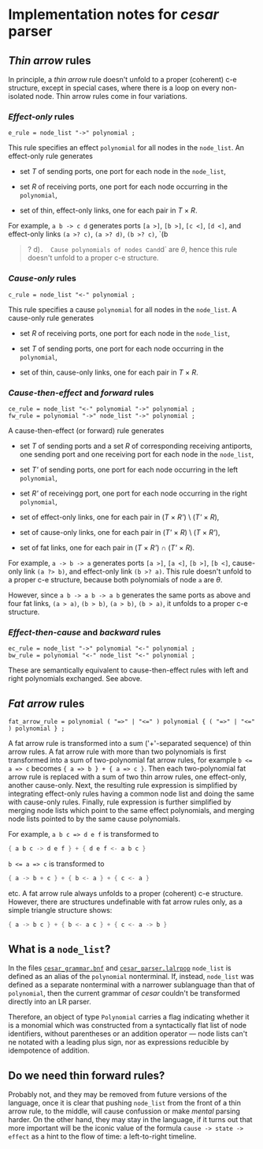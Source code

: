 Implementation notes for _cesar_ parser
=======================================

## _Thin arrow_ rules

In principle, a _thin arrow_ rule doesn't unfold to a proper
(coherent) c-e structure, except in special cases, where there is a
loop on every non-isolated node.  Thin arrow rules come in four
variations.

### _Effect-only_ rules

```ebnf
e_rule = node_list "->" polynomial ;
```

This rule specifies an effect `polynomial` for all nodes in the
`node_list`.  An effect-only rule generates

  - set _T_ of sending ports, one port for each node in the
    `node_list`,

  - set _R_ of receiving ports, one port for each node occurring in
    the `polynomial`,

  - set of thin, effect-only links, one for each pair in _T_ &times;
    _R_.

For example, `a b -> c d` generates ports `[a >]`, `[b >]`, `[c <]`,
`[d <]`, and effect-only links `(a >? c)`, `(a >? d)`, `(b >? c)`, `(b
>? d)`.  Cause polynomials of nodes `c` and `d` are _&theta;_, hence
this rule doesn't unfold to a proper c-e structure.

### _Cause-only_ rules

```ebnf
c_rule = node_list "<-" polynomial ;
```

This rule specifies a cause `polynomial` for all nodes in the
`node_list`.  A cause-only rule generates

  - set _R_ of receiving ports, one port for each node in the
    `node_list`,

  - set _T_ of sending ports, one port for each node occurring in the
    `polynomial`,

  - set of thin, cause-only links, one for each pair in _T_ &times;
    _R_.

### _Cause-then-effect_ and _forward_ rules

```ebnf
ce_rule = node_list "<-" polynomial "->" polynomial ;
fw_rule = polynomial "->" node_list "->" polynomial ;
```

A cause-then-effect (or forward) rule generates

  - set _T_ of sending ports and a set _R_ of corresponding receiving
    antiports, one sending port and one receiving port for each node
    in the `node_list`,

  - set _T'_ of sending ports, one port for each node occurring in the
    left `polynomial`,

  - set _R'_ of receivingg port, one port for each node occurring in
    the right `polynomial`,

  - set of effect-only links, one for each pair in (_T_ &times; _R'_) \\
    (_T'_ &times; _R_),

  - set of cause-only links, one for each pair in (_T'_ &times; _R_)
    \\ (_T_ &times; _R'_),

  - set of fat links, one for each pair in (_T_ &times; _R'_) &cap;
    (_T'_ &times; _R_).

For example, `a -> b -> a` generates ports `[a >]`, `[a <]`, `[b >]`,
`[b <]`, cause-only link `(a ?> b)`, and effect-only link `(b >? a)`.
This rule doesn't unfold to a proper c-e structure, because both
polynomials of node `a` are _&theta;_.

However, since `a b -> a b -> a b` generates the same ports as above
and four fat links, `(a > a)`, `(b > b)`, `(a > b)`, `(b > a)`, it
unfolds to a proper c-e structure.

### _Effect-then-cause_ and _backward_ rules

```ebnf
ec_rule = node_list "->" polynomial "<-" polynomial ;
bw_rule = polynomial "<-" node_list "<-" polynomial ;
```

These are semantically equivalent to cause-then-effect rules with left
and right polynomials exchanged.  See above.

## _Fat arrow_ rules

```ebnf
fat_arrow_rule = polynomial ( "=>" | "<=" ) polynomial { ( "=>" | "<=" ) polynomial } ;
```

A fat arrow rule is transformed into a sum ('+'-separated sequence) of
thin arrow rules.  A fat arrow rule with more than two polynomials is
first transformed into a sum of two-polynomial fat arrow rules, for
example `b <= a => c` becomes `{ a => b } + { a => c }`.  Then each
two-polynomial fat arrow rule is replaced with a sum of two thin arrow
rules, one effect-only, another cause-only.  Next, the resulting rule
expression is simplified by integrating effect-only rules having a
common node list and doing the same with cause-only rules.  Finally,
rule expression is further simplified by merging node lists which
point to the same effect polynomials, and merging node lists pointed
to by the same cause polynomials.

For example, `a b c => d e f` is transformed to

```rust
{ a b c -> d e f } + { d e f <- a b c }
```

`b <= a => c` is transformed to

```rust
{ a -> b + c } + { b <- a } + { c <- a }
```

etc.  A fat arrow rule always unfolds to a proper (coherent) c-e
structure.  However, there are structures undefinable with fat arrow
rules only, as a simple triangle structure shows:

```rust
{ a -> b c } + { b <- a c } + { c <- a -> b }
```

## What is a `node_list`?

In the files [`cesar_grammar.bnf`](../src/cesar_grammar.bnf) and
[`cesar_parser.lalrpop`](../src/cesar_parser.lalrpop) `node_list` is
defined as an alias of the `polynomial` nonterminal.  If, instead,
`node_list` was defined as a separate nonterminal with a narrower
sublanguage than that of `polynomial`, then the current grammar of
_cesar_ couldn't be transformed directly into an LR parser.

Therefore, an object of type `Polynomial` carries a flag indicating
whether it is a monomial which was constructed from a syntactically
flat list of node identifiers, without parentheses or an addition
operator &mdash; node lists can't ne notated with a leading plus sign,
nor as expressions reducible by idempotence of addition.

## Do we need thin forward rules?

Probably not, and they may be removed from future versions of the
language, once it is clear that pushing `node_list` from the front of
a thin arrow rule, to the middle, will cause confussion or make
_mental_ parsing harder.  On the other hand, they may stay in the
language, if it turns out that more important will be the iconic value
of the formula `cause -> state -> effect` as a hint to the flow of
time: a left-to-right timeline.
